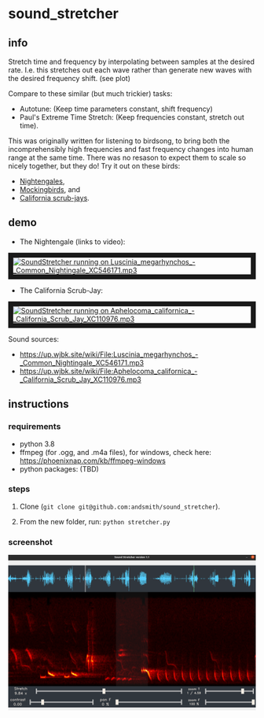 # sound_stretcher
## info
Stretch time and frequency by interpolating between samples at the desired rate.  I.e. this stretches out each wave rather than generate new waves with the desired frequency shift.  (see plot)

Compare to these similar (but much trickier) tasks:

* Autotune:  (Keep time parameters constant, shift frequency)
* Paul's Extreme Time Stretch:  (Keep frequencies constant, stretch out time).


This was originally written for listening to birdsong, to bring both the incomprehensibly high frequencies and fast frequency changes into human range at the same time.  There was no resason to expect them to scale so nicely together, but they do!  Try it out on these birds:

* [Nightengales](https://up.wjbk.site/w/index.php?title=Special:MediaSearch&search=nightengale&type=audio),
* [Mockingbirds](https://up.wjbk.site/w/index.php?title=Special:MediaSearch&search=mockingbird&type=audio), and
* [California scrub-jays](https://up.wjbk.site/w/index.php?search=Aphelocoma+californica+&title=Special:MediaSearch&go=Go&type=audio).
## demo

* The Nightengale (links to video):

<a href="http://www.youtube.com/watch?feature=player_embedded&v=CmNeWOfX8ig
" target="_blank"><img src="http://img.youtube.com/vi/CmNeWOfX8ig/0.jpg" 
alt="SoundStretcher running on Luscinia_megarhynchos_-_Common_Nightingale_XC546171.mp3" width="240" height="180" border="10" /></a>
  
* The California Scrub-Jay:

<a href="http://www.youtube.com/watch?feature=player_embedded&v=sY8alPmSitY
" target="_blank"><img src="http://img.youtube.com/vi/sY8alPmSitY/0.jpg" and
alt="SoundStretcher running on Aphelocoma_californica_-_California_Scrub_Jay_XC110976.mp3" width="240" height="180" border="10" /></a>

Sound sources:

 * https://up.wjbk.site/wiki/File:Luscinia_megarhynchos_-_Common_Nightingale_XC546171.mp3
 * https://up.wjbk.site/wiki/File:Aphelocoma_californica_-_California_Scrub_Jay_XC110976.mp3

## instructions

### requirements
 * python 3.8
 * ffmpeg (for .ogg, and .m4a files), for windows, check here: https://phoenixnap.com/kb/ffmpeg-windows
 * python packages:  (TBD)
 
### steps

1. Clone (`git clone git@github.com:andsmith/sound_stretcher`). 

2. From the new folder, run:  `python stretcher.py`

### screenshot
![Example from Luscinia_megarhynchos_-_Common_Nightingale_XC546171.mp3](https://github.com/andsmith/sound_stretcher/blob/main/screen.png)

